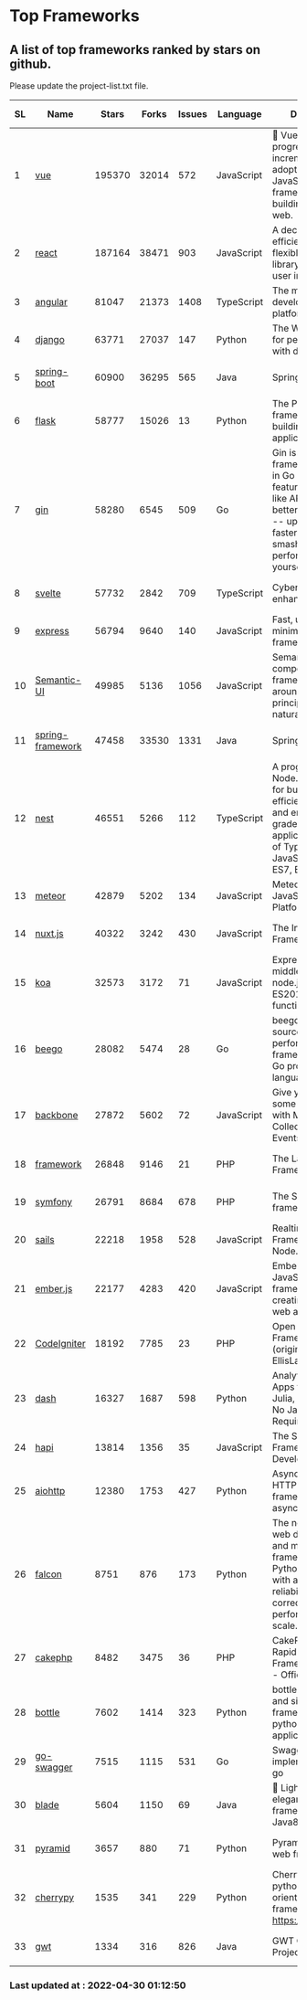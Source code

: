 # Top Frameworks
## A list of top frameworks ranked by stars on github.  
Please update the project-list.txt file.

| SL| Name  | Stars| Forks| Issues | Language | Description | Last Commit |
| --| ------| -----| ---- | ------ | -------- | ----------- | ----------- |
| 1 | [vue](https://github.com/vuejs/vue) | 195370 | 32014 | 572 | JavaScript | 🖖 Vue.js is a progressive, incrementally-adoptable JavaScript framework for building UI on the web. | 2022-02-22 18:38:12 |
| 2 | [react](https://github.com/facebook/react) | 187164 | 38471 | 903 | JavaScript | A declarative, efficient, and flexible JavaScript library for building user interfaces. | 2022-04-28 19:05:41 |
| 3 | [angular](https://github.com/angular/angular) | 81047 | 21373 | 1408 | TypeScript | The modern web developer’s platform | 2022-04-29 21:19:16 |
| 4 | [django](https://github.com/django/django) | 63771 | 27037 | 147 | Python | The Web framework for perfectionists with deadlines. | 2022-04-29 19:43:55 |
| 5 | [spring-boot](https://github.com/spring-projects/spring-boot) | 60900 | 36295 | 565 | Java | Spring Boot | 2022-04-29 13:32:23 |
| 6 | [flask](https://github.com/pallets/flask) | 58777 | 15026 | 13 | Python | The Python micro framework for building web applications. | 2022-04-28 17:48:05 |
| 7 | [gin](https://github.com/gin-gonic/gin) | 58280 | 6545 | 509 | Go | Gin is a HTTP web framework written in Go (Golang). It features a Martini-like API with much better performance -- up to 40 times faster. If you need smashing performance, get yourself some Gin. | 2022-04-26 00:51:13 |
| 8 | [svelte](https://github.com/sveltejs/svelte) | 57732 | 2842 | 709 | TypeScript | Cybernetically enhanced web apps | 2022-04-25 13:09:30 |
| 9 | [express](https://github.com/expressjs/express) | 56794 | 9640 | 140 | JavaScript | Fast, unopinionated, minimalist web framework for node. | 2022-04-29 19:32:26 |
| 10 | [Semantic-UI](https://github.com/Semantic-Org/Semantic-UI) | 49985 | 5136 | 1056 | JavaScript | Semantic is a UI component framework based around useful principles from natural language. | 2018-10-21 20:59:02 |
| 11 | [spring-framework](https://github.com/spring-projects/spring-framework) | 47458 | 33530 | 1331 | Java | Spring Framework | 2022-04-29 10:40:53 |
| 12 | [nest](https://github.com/nestjs/nest) | 46551 | 5266 | 112 | TypeScript | A progressive Node.js framework for building efficient, scalable, and enterprise-grade server-side applications on top of TypeScript & JavaScript (ES6, ES7, ES8) 🚀 | 2022-04-22 06:59:58 |
| 13 | [meteor](https://github.com/meteor/meteor) | 42879 | 5202 | 134 | JavaScript | Meteor, the JavaScript App Platform | 2022-04-28 14:09:54 |
| 14 | [nuxt.js](https://github.com/nuxt/nuxt.js) | 40322 | 3242 | 430 | JavaScript | The Intuitive Vue(2) Framework | 2021-12-17 13:20:07 |
| 15 | [koa](https://github.com/koajs/koa) | 32573 | 3172 | 71 | JavaScript | Expressive middleware for node.js using ES2017 async functions | 2022-04-06 16:09:57 |
| 16 | [beego](https://github.com/beego/beego) | 28082 | 5474 | 28 | Go | beego is an open-source, high-performance web framework for the Go programming language. | 2022-04-29 03:55:21 |
| 17 | [backbone](https://github.com/jashkenas/backbone) | 27872 | 5602 | 72 | JavaScript | Give your JS App some Backbone with Models, Views, Collections, and Events | 2022-04-26 12:19:45 |
| 18 | [framework](https://github.com/laravel/framework) | 26848 | 9146 | 21 | PHP | The Laravel Framework. | 2022-04-29 13:55:13 |
| 19 | [symfony](https://github.com/symfony/symfony) | 26791 | 8684 | 678 | PHP | The Symfony PHP framework | 2022-04-27 17:52:44 |
| 20 | [sails](https://github.com/balderdashy/sails) | 22218 | 1958 | 528 | JavaScript | Realtime MVC Framework for Node.js | 2022-03-19 01:23:36 |
| 21 | [ember.js](https://github.com/emberjs/ember.js) | 22177 | 4283 | 420 | JavaScript | Ember.js - A JavaScript framework for creating ambitious web applications | 2022-04-28 16:23:03 |
| 22 | [CodeIgniter](https://github.com/bcit-ci/CodeIgniter) | 18192 | 7785 | 23 | PHP | Open Source PHP Framework (originally from EllisLab) | 2022-03-03 13:29:55 |
| 23 | [dash](https://github.com/plotly/dash) | 16327 | 1687 | 598 | Python | Analytical Web Apps for Python, R, Julia, and Jupyter. No JavaScript Required. | 2022-04-28 18:56:17 |
| 24 | [hapi](https://github.com/hapijs/hapi) | 13814 | 1356 | 35 | JavaScript | The Simple, Secure Framework Developers Trust | 2022-04-29 14:13:00 |
| 25 | [aiohttp](https://github.com/aio-libs/aiohttp) | 12380 | 1753 | 427 | Python | Asynchronous HTTP client/server framework for asyncio and Python | 2022-04-25 19:30:03 |
| 26 | [falcon](https://github.com/falconry/falcon) | 8751 | 876 | 173 | Python | The no-nonsense web data plane API and microservices framework for Python developers, with a focus on reliability, correctness, and performance at scale. | 2022-04-09 10:56:54 |
| 27 | [cakephp](https://github.com/cakephp/cakephp) | 8482 | 3475 | 36 | PHP | CakePHP: The Rapid Development Framework for PHP - Official Repository | 2022-04-23 02:20:12 |
| 28 | [bottle](https://github.com/bottlepy/bottle) | 7602 | 1414 | 323 | Python | bottle.py is a fast and simple micro-framework for python web-applications. | 2022-03-01 21:05:57 |
| 29 | [go-swagger](https://github.com/go-swagger/go-swagger) | 7515 | 1115 | 531 | Go | Swagger 2.0 implementation for go | 2022-04-20 19:44:32 |
| 30 | [blade](https://github.com/lets-blade/blade) | 5604 | 1150 | 69 | Java | :rocket: Lightning fast and elegant mvc framework for Java8 | 2020-03-22 13:39:23 |
| 31 | [pyramid](https://github.com/Pylons/pyramid) | 3657 | 880 | 71 | Python | Pyramid - A Python web framework | 2022-03-13 22:49:13 |
| 32 | [cherrypy](https://github.com/cherrypy/cherrypy) | 1535 | 341 | 229 | Python | CherryPy is a pythonic, object-oriented HTTP framework.      https://cherrypy.dev | 2022-03-13 22:31:07 |
| 33 | [gwt](https://github.com/gwtproject/gwt) | 1334 | 316 | 826 | Java | GWT Open Source Project | 2022-04-24 18:39:53 |

### Last updated at : 2022-04-30 01:12:50
